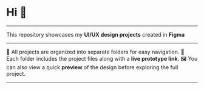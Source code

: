 # Hi 👋

---

This repository showcases my **UI/UX design projects** created in **Figma**

---

📂 All projects are organized into separate folders for easy navigation.
🔗 Each folder includes the project files along with a **live prototype link**.
🖼️ You can also view a quick **preview** of the design before exploring the full project.



---